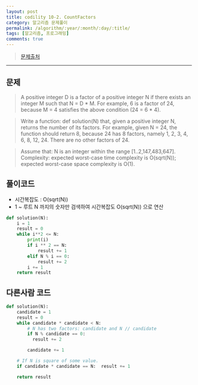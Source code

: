```yaml
---
layout: post
title: codility 10-2. CountFactors
category: 알고리즘 문제풀이
permalink: /algorithm/:year/:month/:day/:title/
tags: [알고리즘, 프로그래밍]
comments: true
---
```


> [문제출처](https://codility.com/programmers/lessons/10-prime_and_composite_numbers/)


---

## 문제
> A positive integer D is a factor of a positive integer N if there exists an integer M such that N = D * M.
For example, 6 is a factor of 24, because M = 4 satisfies the above condition (24 = 6 * 4).

> Write a function:
def solution(N)
that, given a positive integer N, returns the number of its factors.
For example, given N = 24, the function should return 8, because 24 has 8 factors, namely 1, 2, 3, 4, 6, 8, 12, 24. There are no other factors of 24.

> Assume that:
N is an integer within the range [1..2,147,483,647].
Complexity:
expected worst-case time complexity is O(sqrt(N));
expected worst-case space complexity is O(1).

## 풀이코드
- 시간복잡도 : O(sqrt(N))
- 1 ~ 루트 N 까지의 숫자만 검색하여 시간복잡도 O(sqrt(N)) 으로 연산

```python
def solution(N):
    i = 1
    result = 0
    while i**2 <= N:
        print(i)
        if i ** 2 == N:
            result += 1
        elif N % i == 0:
            result += 2
        i += 1
    return result
```

## 다른사람 코드

```python
def solution(N):
    candidate = 1
    result = 0
    while candidate * candidate < N:
        # N has two factors: candidate and N // candidate
        if N % candidate == 0:      
          result += 2

        candidate += 1

    # If N is square of some value.
    if candidate * candidate == N:  result += 1

    return result
```
